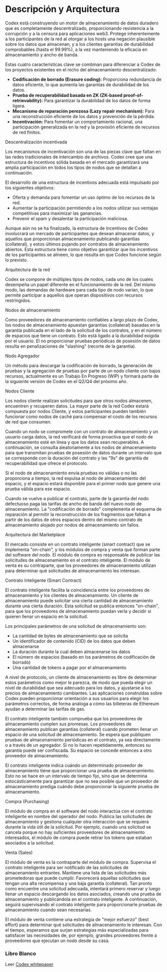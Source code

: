 # Descripción y Arquitectura

Codex está construyendo un motor de almacenamiento de datos duradero que es completamente descentralizado, proporcionando resistencia a la corrupción y a la censura para aplicaciones web3. Protege inherentemente a los participantes de la red al otorgar a los hosts una negación plausible sobre los datos que almacenan, y a los clientes garantías de durabilidad comprobables (hasta el 99.99%), a la vez manteniendo la eficacia en almacenamiento y ancho de banda.

Estas cuatro características clave se combinan para diferenciar a Codex de los proyectos existentes en el nicho del almacenamiento descentralizado:

*   **Codificación de borrado (Erasure coding):** Proporciona redundancia de datos eficiente, lo que aumenta las garantías de durabilidad de los datos.
*   **Prueba de recuperabilidad basada en ZK (ZK-based proof-of-retrievability):** Para garantizar la durabilidad de los datos de forma ligera.
*   **Mecanismo de reparación perezosa (Lazy repair mechanism):** Para una reconstrucción eficiente de los datos y prevención de la pérdida.
*   **Incentivación:** Para fomentar un comportamiento racional, una participación generalizada en la red y la provisión eficiente de recursos de red finitos.

Descentralización incentivada

Los mecanismos de incentivación son una de las piezas clave que faltan en las redes tradicionales de intercambio de archivos. Codex cree que una estructura de incentivos sólida basada en el mercado garantizará una amplia participación en todos los tipos de nodos que se detallan a continuación.

El desarrollo de una estructura de incentivos adecuada está impulsado por los siguientes objetivos:

*   Oferta y demanda para fomentar un uso óptimo de los recursos de la red.
*   Aumentar la participación permitiendo a los nodos utilizar sus ventajas competitivas para maximizar las ganancias.
*   Prevenir el spam y desalentar la participación maliciosa.

Aunque aún no se ha finalizado, la estructura de incentivos de Codex involucrará un mercado de participantes que desean almacenar datos, y aquellos que proporcionan almacenamiento publicando garantías (collateral), y estos últimos pujando por contratos de almacenamiento abiertos. Esta estructura tiene como objetivo garantizar que los incentivos de los participantes se alineen, lo que resulta en que Codex funcione según lo previsto.

Arquitectura de la red

Codex se compone de múltiples tipos de nodos, cada uno de los cuales desempeña un papel diferente en el funcionamiento de la red. Del mismo modo, las demandas de hardware para cada tipo de nodo varían, lo que permite participar a aquellos que operan dispositivos con recursos restringidos.

Nodos de almacenamiento

Como proveedores de almacenamiento confiables a largo plazo de Codex, los nodos de almacenamiento apuestan garantías (collateral) basadas en la garantía publicada en el lado de la solicitud de los contratos, y en el número de espacios que tiene un contrato. Esto está ligado a la durabilidad exigida por el usuario. El no proporcionar pruebas periódicas de posesión de datos resulta en penalizaciones de "slashing" (recorte de la garantía).

Nodo Agregador

Un método para descargar la codificación de borrado, la generación de pruebas y la agregación de pruebas por parte de un nodo cliente con bajos recursos, actualmente es un Trabajo En Progreso (WIP) y formará parte de la siguiente versión de Codex en el Q2/Q4 del próximo año.

Nodos Cliente

Los nodos cliente realizan solicitudes para que otros nodos almacenen, encuentren y recuperen datos. La mayor parte de la red Codex estará compuesta por nodos Cliente, y estos participantes pueden también funcionar como nodos de caché para compensar el costo de los recursos de red que consumen.

Cuando un nodo se compromete con un contrato de almacenamiento y un usuario carga datos, la red verificará de forma proactiva que el nodo de almacenamiento esté en línea y que los datos sean recuperables. A continuación, se consulta aleatoriamente a los nodos de almacenamiento para que transmitan pruebas de posesión de datos durante un intervalo que se corresponde con la duración del contrato y las "9s" de garantía de recuperabilidad que ofrece el protocolo.

Si el nodo de almacenamiento envía pruebas no válidas o no las proporciona a tiempo, la red expulsa al nodo de almacenamiento del espacio, y el espacio estará disponible para el primer nodo que genere una prueba válida para ese espacio.

Cuando se vuelve a publicar el contrato, parte de la garantía del nodo defectuoso paga las tarifas de ancho de banda del nuevo nodo de almacenamiento. La "codificación de borrado" complementa el esquema de reparación al permitir la reconstrucción de los fragmentos que faltan a partir de los datos de otros espacios dentro del mismo contrato de almacenamiento alojado por nodos de almacenamiento sin fallos.

Arquitectura del Marketplace

El mercado consiste en un contrato inteligente (smart contract) que se implementa "on-chain", y los módulos de compra y venta que forman parte del software del nodo. El módulo de compra es responsable de publicar las solicitudes de almacenamiento en el contrato inteligente. El módulo de venta es su contraparte, que los proveedores de almacenamiento utilizan para determinar qué solicitudes de almacenamiento les interesan.

Contrato Inteligente (Smart Contract)

El contrato inteligente facilita la coincidencia entre los proveedores de almacenamiento y los clientes de almacenamiento. Un cliente de almacenamiento puede solicitar una cierta cantidad de almacenamiento durante una cierta duración. Esta solicitud se publica entonces "on-chain", para que los proveedores de almacenamiento puedan verla y decidir si quieren llenar un espacio en la solicitud.

Los principales parámetros de una solicitud de almacenamiento son:

*   La cantidad de bytes de almacenamiento que se solicita
*   Un identificador de contenido (CID) de los datos que deben almacenarse
*   La duración durante la cual deben almacenarse los datos
*   El número de espacios (basado en los parámetros de codificación de borrado)
*   Una cantidad de tokens a pagar por el almacenamiento

A nivel de protocolo, un cliente de almacenamiento es libre de determinar estos parámetros como mejor le parezca, de modo que pueda elegir un nivel de durabilidad que sea adecuado para los datos, y ajustarse a los precios de almacenamiento cambiantes. Las aplicaciones construidas sobre Codex pueden proporcionar orientación a sus usuarios para elegir los parámetros correctos, de forma análoga a cómo las billeteras de Ethereum ayudan a determinar las tarifas de gas.

El contrato inteligente también comprueba que los proveedores de almacenamiento cumplen sus promesas. Los proveedores de almacenamiento publican garantías (collateral) cuando prometen llenar un espacio de una solicitud de almacenamiento. Se espera que publiquen pruebas de almacenamiento periódicas en el contrato, ya sea directamente o a través de un agregador. Si no lo hacen repetidamente, entonces su garantía puede ser confiscada. Su espacio se concede entonces a otro proveedor de almacenamiento.

El contrato inteligente indica cuándo un determinado proveedor de almacenamiento tiene que proporcionar una prueba de almacenamiento. Esto no se hace en un intervalo de tiempo fijo, sino que se determina estocásticamente para garantizar que no sea posible que un proveedor de almacenamiento prediga cuándo debe proporcionar la siguiente prueba de almacenamiento.

Compra (Purchasing)

El módulo de compra en el software del nodo interactúa con el contrato inteligente en nombre del operador del nodo. Publica las solicitudes de almacenamiento y gestiona cualquier otra interacción que se requiera durante la vida útil de la solicitud. Por ejemplo, cuando una solicitud se cancela porque no hay suficientes proveedores de almacenamiento interesados, el módulo de compra puede retirar los tokens que estaban asociados a la solicitud.

Venta (Sales)

El módulo de venta es la contraparte del módulo de compra. Supervisa el contrato inteligente para ser notificado de las solicitudes de almacenamiento entrantes. Mantiene una lista de las solicitudes más prometedoras que puede cumplir. Favorecerá aquellas solicitudes que tengan una alta recompensa y una baja garantía (collateral). Tan pronto como encuentre una solicitud adecuada, intentará primero reservar y luego llenar un espacio descargando los datos asociados, creando una prueba de almacenamiento y publicándola en el contrato inteligente. A continuación, seguirá supervisando el contrato inteligente para proporcionarle pruebas de almacenamiento cuando sean necesarias.

El módulo de venta contiene una estrategia de "mejor esfuerzo" (best effort) para determinar qué solicitudes de almacenamiento le interesan. Con el tiempo, esperamos que surjan estrategias más especializadas para satisfacer las necesidades de, por ejemplo, grandes proveedores frente a proveedores que ejecutan un nodo desde su casa.

### Libro Blanco ###

Leer [Codex whitepaper](/learn/whitepaper)
